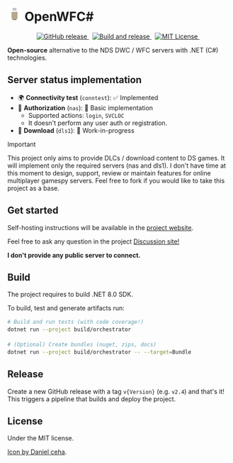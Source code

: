 # ![logo](docs/images/logo_32.png) OpenWFC\#

<!-- markdownlint-disable MD033 -->
<p align="center">
  <a href="https://github.com/pleonex/OpenWFCsharp/releases">
    <img alt="GitHub release" src="https://img.shields.io/github/v/release/pleonex/OpenWFCsharp">
  </a>
  &nbsp;
  <a href="https://github.com/pleonex/OpenWFCsharp/actions/workflows/build-and-release.yml">
    <img alt="Build and release" src="https://github.com/pleonex/OpenWFCsharp/actions/workflows/build-and-release.yml/badge.svg?branch=main" />
  </a>
  &nbsp;
  <a href="https://choosealicense.com/licenses/mit/">
    <img alt="MIT License" src="https://img.shields.io/badge/license-MIT-blue.svg?style=flat" />
  </a>
  &nbsp;
</p>

**Open-source** alternative to the NDS DWC / WFC servers with .NET (C#)
technologies.

## Server status implementation

- 🌍 **Connectivity test** (`conntest`): ✅ Implemented
- 👤 **Authorization** (`nas`): 🌱 Basic implementation
  - Supported actions: `login`, `SVCLOC`
  - It doesn't perform any user auth or registration.
- 🔽 **Download** (`dls1`): 🚧 Work-in-progress

> [!IMPORTANT]  
> This project only aims to provide DLCs / download content to DS games. It will
> implement only the required servers (nas and dls1). I don't have time at this
> moment to design, support, review or maintain features for online multiplayer
> gamespy servers. Feel free to fork if you would like to take this project as a
> base.

## Get started

Self-hosting instructions will be available in the
[project website](https://www.pleonex.dev/OpenWFCsharp).

Feel free to ask any question in the project
[Discussion site!](https://github.com/pleonex/OpenWFCsharp/discussions)

**I don't provide any public server to connect.**

## Build

The project requires to build .NET 8.0 SDK.

To build, test and generate artifacts run:

```sh
# Build and run tests (with code coverage!)
dotnet run --project build/orchestrator

# (Optional) Create bundles (nuget, zips, docs)
dotnet run --project build/orchestrator -- --target=Bundle
```

## Release

Create a new GitHub release with a tag `v{Version}` (e.g. `v2.4`) and that's it!
This triggers a pipeline that builds and deploy the project.

## License

Under the MIT license.

[Icon by Daniel ceha](https://www.freepik.com/icon/hot-tea_8122151#fromView=search&term=sake+cup&page=8&position=13&track=ais&uuid=4216053d-58f6-447c-ade8-1332310378ba").
